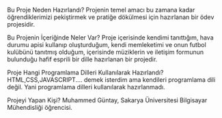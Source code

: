   Bu Proje Neden Hazırlandı?
       Projenin temel amacı bu zamana kadar öğrendiklerimizi pekiştirmek ve pratiğe dökülmesi için hazırlanan bir ödev projesidir.
       
  Bu Projenin İçeriğinde Neler Var?
       Proje içerisinde kendimi tanıttığım, hava durumu apisi kullanıp oluşturduğum, kendi memleketimi ve onun futbol kulübünü tanıtmış olduğum, içerisinde müziklerin ve iletişim formunun bulunduğu hafif esprili bir dille hazırlanan bir projedir.

  Proje Hangi Programlama Dilleri Kullanılarak Hazırlandı?
      HTML,CSS,JAVASCRIPT.... demek isterdim ama kendileri programlama dili değil. Yani programlama dilleri kullanılarak hazırlanmadı.

   Projeyi Yapan Kişi?
   Muhammed Güntay, Sakarya Üniversitesi Bilgisayar Mühendisliği öğrencisi.
